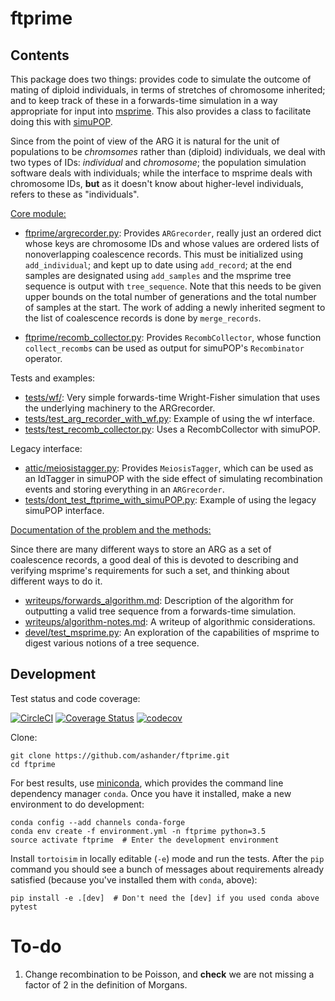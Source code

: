 ftprime
======

Contents
--------

This package does two things: provides code to simulate the outcome of mating of diploid individuals, in terms of stretches of chromosome inherited;
and to keep track of these in a forwards-time simulation in a way appropriate for input into [msprime](https://github.com/jeromekelleher/msprime).
This also provides a class to facilitate doing this with [simuPOP](https://github.com/BoPeng/simuPOP).

Since from the point of view of the ARG it is natural for the unit of populations to be *chromsomes* rather than (diploid) individuals,
we deal with two types of IDs: *individual* and *chromosome*; the population simulation software deals with individuals;
while the interface to msprime deals with chromosome IDs, **but** as it doesn't know about higher-level individuals,
refers to these as "individuals".

[Core module:](ftprime/)

-  [ftprime/argrecorder.py](ftprime/argrecorder.py): Provides `ARGrecorder`, really just an ordered dict whose keys are chromosome IDs
    and whose values are ordered lists of nonoverlapping coalescence records.  This must be initialized using `add_individual`; and
    kept up to date using `add_record`; at the end samples are designated using `add_samples` and the msprime tree sequence is output 
    with `tree_sequence`.  Note that this needs to be given upper bounds on the total number of generations and the total number of samples
    at the start.  The work of adding a newly inherited segment to the list of coalescence records is done by `merge_records`.

-  [ftprime/recomb_collector.py](ftprime/recomb_collector.py): Provides `RecombCollector`, whose function `collect_recombs` can be used
    as output for simuPOP's `Recombinator` operator.


Tests and examples:

-  [tests/wf/](test/wf/__init__.py): Very simple forwards-time Wright-Fisher simulation that uses the underlying machinery to the ARGrecorder.
-  [tests/test_arg_recorder_with_wf.py](tests/test_arg_recorder_with_wf.py): Example of using the wf interface.
-  [tests/test_recomb_collector.py](tests/test_recomb_collector.py): Uses a RecombCollector with simuPOP.


Legacy interface:

-  [attic/meiosistagger.py](attic/meiosistagger.py): Provides `MeiosisTagger`, which can be used as an IdTagger in simuPOP
    with the side effect of simulating recombination events and storing everything in an `ARGrecorder`.
-  [tests/dont_test_ftprime_with_simuPOP.py](tests/dont_test_ftprime_with_simuPOP.py): Example of using the legacy simuPOP interface.

[Documentation of the problem and the methods:](writeups/)

Since there are many different ways to store an ARG as a set of coalescence records,
a good deal of this is devoted to describing and verifying msprime's requirements
for such a set, and thinking about different ways to do it.

-  [writeups/forwards_algorithm.md](writeups/forwards_algorithm.md): Description of the algorithm for outputting a valid tree sequence from a forwards-time simulation.
-  [writeups/algorithm-notes.md](writeups/algorithm-notes.md): A writeup of algorithmic considerations.
-  [devel/test_msprime.py](devel/test_msprime.py): An exploration of the capabilities of msprime to digest various notions of a tree sequence.



Development
-----------

Test status and code coverage:

[![CircleCI](https://circleci.com/gh/ashander/ftprime/tree/master.svg?style=svg)](https://circleci.com/gh/ashander/ftprime/tree/master) [![Coverage Status](https://coveralls.io/repos/github/ashander/ftprime/badge.svg?branch=master)](https://coveralls.io/github/ashander/ftprime?branch=master) [![codecov](https://codecov.io/gh/ashander/ftprime/branch/master/graph/badge.svg)](https://codecov.io/gh/ashander/ftprime)


Clone:

    git clone https://github.com/ashander/ftprime.git
    cd ftprime

For best results, use [miniconda](https://conda.io/miniconda.html),
which provides the command line dependency manager `conda`.
Once you have it installed, make a new environment to do development:

    conda config --add channels conda-forge
    conda env create -f environment.yml -n ftprime python=3.5
    source activate ftprime  # Enter the development environment

Install ``tortoisim`` in locally editable (``-e``) mode and run the tests.
After the ``pip`` command you should see a bunch of messages about requirements
already satisfied (because you've installed them with ``conda``, above):

    pip install -e .[dev]  # Don't need the [dev] if you used conda above
    pytest

To-do
=====

1. Change recombination to be Poisson, and **check** we are not missing a factor of 2 in the definition of Morgans.
